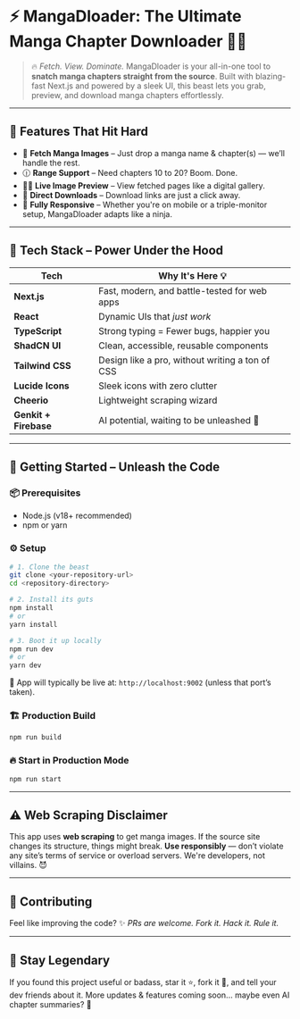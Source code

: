 # ⚡️ MangaDloader: The Ultimate Manga Chapter Downloader 🧠📅

> 🔥 *Fetch. View. Dominate.*
> MangaDloader is your all-in-one tool to **snatch manga chapters straight from the source**.
> Built with blazing-fast Next.js and powered by a sleek UI, this beast lets you grab, preview, and download manga chapters effortlessly.

---

## 🧩 Features That Hit Hard

* 📸 **Fetch Manga Images** – Just drop a manga name & chapter(s) — we’ll handle the rest.
* 🕧 **Range Support** – Need chapters 10 to 20? Boom. Done.
* 👁️‍💨 **Live Image Preview** – View fetched pages like a digital gallery.
* 📀 **Direct Downloads** – Download links are just a click away.
* 📱 **Fully Responsive** – Whether you're on mobile or a triple-monitor setup, MangaDloader adapts like a ninja.

---

## 🚠 Tech Stack – Power Under the Hood

| Tech                  | Why It's Here 💡                                |
| --------------------- | ----------------------------------------------- |
| **Next.js**           | Fast, modern, and battle-tested for web apps    |
| **React**             | Dynamic UIs that *just work*                    |
| **TypeScript**        | Strong typing = Fewer bugs, happier you         |
| **ShadCN UI**         | Clean, accessible, reusable components          |
| **Tailwind CSS**      | Design like a pro, without writing a ton of CSS |
| **Lucide Icons**      | Sleek icons with zero clutter                   |
| **Cheerio**           | Lightweight scraping wizard                     |
| **Genkit + Firebase** | AI potential, waiting to be unleashed 🔮        |

---

## 🚀 Getting Started – Unleash the Code

### 📦 Prerequisites

* Node.js (v18+ recommended)
* npm or yarn

### ⚙️ Setup

```bash
# 1. Clone the beast
git clone <your-repository-url>
cd <repository-directory>

# 2. Install its guts
npm install
# or
yarn install

# 3. Boot it up locally
npm run dev
# or
yarn dev
```

🔗 App will typically be live at: `http://localhost:9002` (unless that port’s taken).

### 🏗️ Production Build

```bash
npm run build
```

### 🔥 Start in Production Mode

```bash
npm run start
```

---

## ⚠️ Web Scraping Disclaimer

This app uses **web scraping** to get manga images. If the source site changes its structure, things might break.
**Use responsibly** — don’t violate any site’s terms of service or overload servers. We're developers, not villains. 😈

---

## 🧠 Contributing

Feel like improving the code?
✨ *PRs are welcome. Fork it. Hack it. Rule it.*

---

## 🤝 Stay Legendary

If you found this project useful or badass, star it ⭐, fork it 🍴, and tell your dev friends about it.
More updates & features coming soon... maybe even AI chapter summaries? 🤖

